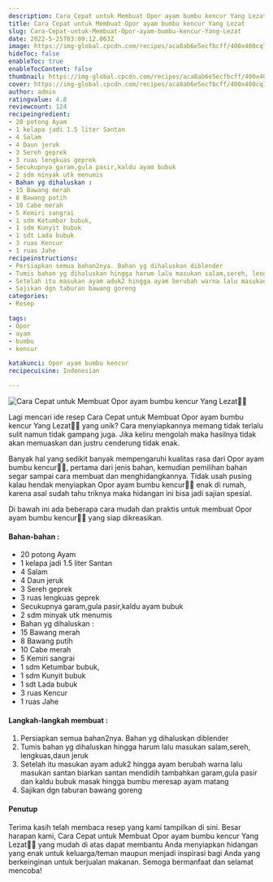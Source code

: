 ```yaml
---
description: Cara Cepat untuk Membuat Opor ayam bumbu kencur Yang Lezat"
title: Cara Cepat untuk Membuat Opor ayam bumbu kencur Yang Lezat
slug: Cara-Cepat-untuk-Membuat-Opor-ayam-bumbu-kencur-Yang-Lezat
date: 2022-5-25T03:09:12.063Z
image: https://img-global.cpcdn.com/recipes/aca8ab6e5ecfbcff/400x400cq70/photo.jpg
hideToc: false
enableToc: true
enableTocContent: false
thumbnail: https://img-global.cpcdn.com/recipes/aca8ab6e5ecfbcff/400x400cq70/photo.jpg
cover: https://img-global.cpcdn.com/recipes/aca8ab6e5ecfbcff/400x400cq70/photo.jpg
author: admin
ratingvalue: 4.8
reviewcount: 124
recipeingredient:
- 20 potong Ayam
- 1 kelapa jadi 1.5 liter Santan
- 4 Salam
- 4 Daun jeruk
- 3 Sereh geprek
- 3 ruas lengkuas geprek
- Secukupnya garam,gula pasir,kaldu ayam bubuk
- 2 sdm minyak utk menumis
- Bahan yg dihaluskan :
- 15 Bawang merah
- 8 Bawang putih
- 10 Cabe merah
- 5 Kemiri sangrai
- 1 sdm Ketumbar bubuk,
- 1 sdm Kunyit bubuk
- 1 sdt Lada bubuk
- 3 ruas Kencur
- 1 ruas Jahe
recipeinstructions:
- Persiapkan semua bahan2nya. Bahan yg dihaluskan diblender
- Tumis bahan yg dihaluskan hingga harum lalu masukan salam,sereh, lengkuas,daun jeruk
- Setelah itu masukan ayam aduk2 hingga ayam berubah warna lalu masukan santan biarkan santan mendidih tambahkan garam,gula pasir dan kaldu bubuk masak hingga bumbu meresap ayam matang
- Sajikan dgn taburan bawang goreng
categories:
- Resep

tags:
- Opor
- ayam
- bumbu
- kencur

katakunci: Opor ayam bumbu kencur
recipecuisine: Indonesian

---
```


![Cara Cepat untuk Membuat Opor ayam bumbu kencur Yang Lezat👩‍🍳](https://img-global.cpcdn.com/recipes/aca8ab6e5ecfbcff/400x400cq70/photo.jpg)

Lagi mencari ide resep Cara Cepat untuk Membuat Opor ayam bumbu kencur Yang Lezat👩‍🍳 yang unik? Cara menyiapkannya memang tidak terlalu sulit namun tidak gampang juga. Jika keliru mengolah maka hasilnya tidak akan memuaskan dan justru cenderung tidak enak.

Banyak hal yang sedikit banyak mempengaruhi kualitas rasa dari Opor ayam bumbu kencur👩‍🍳, pertama dari jenis bahan, kemudian pemilihan bahan segar sampai cara membuat dan menghidangkannya. Tidak usah pusing kalau hendak menyiapkan Opor ayam bumbu kencur👩‍🍳 enak di rumah, karena asal sudah tahu triknya maka hidangan ini bisa jadi sajian spesial.

Di bawah ini ada beberapa cara mudah dan praktis untuk membuat Opor ayam bumbu kencur👩‍🍳 yang siap dikreasikan.

<!--inarticleads1-->

#### Bahan-bahan :

- 20 potong Ayam
- 1 kelapa jadi 1.5 liter Santan
- 4 Salam
- 4 Daun jeruk
- 3 Sereh geprek
- 3 ruas lengkuas geprek
- Secukupnya garam,gula pasir,kaldu ayam bubuk
- 2 sdm minyak utk menumis
- Bahan yg dihaluskan :
- 15 Bawang merah
- 8 Bawang putih
- 10 Cabe merah
- 5 Kemiri sangrai
- 1 sdm Ketumbar bubuk,
- 1 sdm Kunyit bubuk
- 1 sdt Lada bubuk
- 3 ruas Kencur
- 1 ruas Jahe

<!--inarticleads2-->

#### Langkah-langkah membuat :

1. Persiapkan semua bahan2nya. Bahan yg dihaluskan diblender
1. Tumis bahan yg dihaluskan hingga harum lalu masukan salam,sereh, lengkuas,daun jeruk
1. Setelah itu masukan ayam aduk2 hingga ayam berubah warna lalu masukan santan biarkan santan mendidih tambahkan garam,gula pasir dan kaldu bubuk masak hingga bumbu meresap ayam matang
1. Sajikan dgn taburan bawang goreng

#### Penutup

Terima kasih telah membaca resep yang kami tampilkan di sini. Besar harapan kami, Cara Cepat untuk Membuat Opor ayam bumbu kencur Yang Lezat👩‍🍳 yang mudah di atas dapat membantu Anda menyiapkan hidangan yang enak untuk keluarga/teman maupun menjadi inspirasi bagi Anda yang berkeinginan untuk berjualan makanan. Semoga bermanfaat dan selamat mencoba!